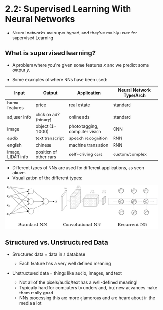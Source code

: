# 2.2: Supervised Learning With Neural Networks


- Neural networks are super hyped, and they've mainly used for supervised Learning

## What is supervised learning?

- A problem where you're given some features $x$ and we predict some output $y$.

- Some examples of where NNs have been used:

|  Input  |  Output  | Application | Neural Network Type/Arch |
|--------|--------|----------------|------|
|home features|price|real estate|standard|
|ad,user info|click on ad? (binary)|online ads|standard|
|image|object (1-1000)|photo tagging, computer vision|CNN|
|audio|text transcript|speech recognition|RNN|
|english|chinese|machine translation|RNN|
|image, LIDAR info|position of other cars|self-driving cars|custom/complex|

- Different types of NNs are used for different applications, as seen above.
- Visualization of the different types:

![](images/2-2-1.png)

## Structured vs. Unstructured Data
- Structured data = data in a database
  - Each feature has a very well defined meaning

- Unstructured data = things like audio, images, and text
  - Not all of the pixels/audio/text has a well-defined meaning!
  - Typically hard for computers to understand, but new advances make them really good
  - NNs processing this are more glamorous and are heard about in the media a lot
